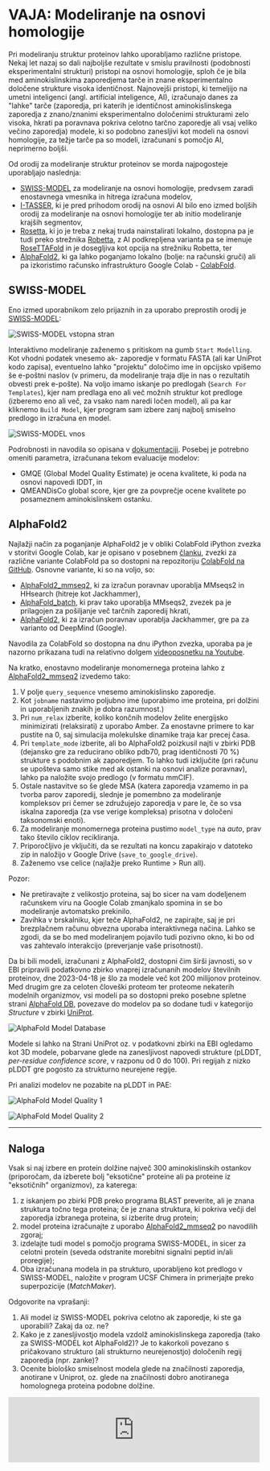 # VAJA: Modeliranje na osnovi homologije

Pri modeliranju struktur proteinov lahko uporabljamo različne pristope. Nekaj let nazaj so dali najboljše rezultate v smislu pravilnosti (podobnosti eksperimentalni strukturi) pristopi na osnovi homologije, sploh če je bila med aminokislinskima zaporedjema tarče in znane eksperimentalno določene strukture visoka identičnost. Najnovejši pristopi, ki temeljijo na umetni inteligenci (angl. artificial inteligence, AI), izračunajo danes za "lahke" tarče (zaporedja, pri katerih je identičnost aminokislinskega zaporedja z znano/znanimi eksperimentalno določenimi strukturami zelo visoka, hkrati pa poravnava pokriva celotno tarčno zaporedje ali vsaj veliko večino zaporedja) modele, ki so podobno zanesljivi kot modeli na osnovi homologije, za težje tarče pa so modeli, izračunani s pomočjo AI, neprimerno boljši.

Od orodij za modeliranje struktur proteinov se morda najpogosteje uporabljajo naslednja:
- [SWISS-MODEL](https://swissmodel.expasy.org/) za modeliranje na osnovi homologije, predvsem zaradi enostavnega vmesnika in hitrega izračuna modelov,
- [I-TASSER](https://zhanggroup.org/I-TASSER/), ki je pred prihodom orodij na osnovi AI bilo eno izmed boljših orodij za modeliranje na osnovi homologije ter ab initio modeliranje krajših segmentov,
- [Rosetta](https://www.rosettacommons.org/software), ki jo je treba z nekaj truda nainstalirati lokalno, dostopna pa je tudi preko strežnika [Robetta](https://robetta.bakerlab.org/), z AI podkrepljena varianta pa se imenuje [RoseTTAFold](https://github.com/RosettaCommons/RoseTTAFold) in je dosegljiva kot opcija na strežniku Robetta, ter
- [AlphaFold2](https://github.com/deepmind/alphafold), ki ga lahko poganjamo lokalno (bolje: na računski gruči) ali pa izkoristimo računsko infrastrukturo Google Colab - [ColabFold](https://github.com/sokrypton/ColabFold).

## SWISS-MODEL

Eno izmed uporabnikom zelo prijaznih in za uporabo preprostih orodij je [SWISS-MODEL](https://swissmodel.expasy.org/):

![SWISS-MODEL vstopna stran](slike/modeliranje-swissmodel1.png)

Interaktivno modeliranje zaženemo s pritiskom na gumb `Start Modelling`. Kot vhodni podatek vnesemo ak- zaporedje v formatu FASTA (ali kar UniProt kodo zapisa), eventuelno lahko "projektu" določimo ime in opcijsko vpišemo še e-poštni naslov (v primeru, da modeliranje traja dlje in nas o rezultatih obvesti prek e-pošte). Na voljo imamo iskanje po predlogah (`Search For Templates`), kjer nam predlaga eno ali več možnih struktur kot predloge (izberemo eno ali več, za vsako nam naredi ločen model), ali pa kar kliknemo `Build Model`, kjer program sam izbere zanj najbolj smiselno predlogo in izračuna en model.

![SWISS-MODEL vnos](slike/modeliranje-swissmodel2.png)

Podrobnosti in navodila so opisana v [dokumentaciji](https://swissmodel.expasy.org/docs/help). Posebej je potrebno omeniti parametra, izračunana tekom evaluacije modelov:
- GMQE (Global Model Quality Estimate) je ocena kvalitete, ki poda na osnovi napovedi lDDT, in
- QMEANDisCo global score, kjer gre za povprečje ocene kvalitete po posameznem aminokislinskem ostanku.

## AlphaFold2

Najlažji način za poganjanje AlphaFold2 je v obliki ColabFold iPython zvezka v storitvi Google Colab, kar je opisano v posebnem [članku](https://doi.org/10.1038/s41592-022-01488-1), zvezki za različne variante ColabFold pa so dostopni na repozitoriju [ColabFold na GitHub](https://github.com/sokrypton/ColabFold). Osnovne variante, ki so na voljo, so:
- [AlphaFold2_mmseq2](https://colab.research.google.com/github/sokrypton/ColabFold/blob/main/AlphaFold2.ipynb), ki za izračun poravnav uporablja MMseqs2 in HHsearch (hitreje kot Jackhammer),
- [AlphaFold_batch](https://colab.research.google.com/github/sokrypton/ColabFold/blob/main/batch/AlphaFold2_batch.ipynb), ki prav tako uporablja MMseqs2, zvezek pa je prilagojen za pošiljanje več tarčnih zaporedij hkrati,
- [AlphaFold2](https://colab.research.google.com/github/deepmind/alphafold/blob/main/notebooks/AlphaFold.ipynb), ki za izračun poravnav uporablja Jackhammer, gre pa za varianto od DeepMind (Google).

Navodila za ColabFold so dostopna na dnu iPython zvezka, uporaba pa je nazorno prikazana tudi na relativno dolgem [videoposnetku na Youtube](https://www.youtube.com/watch?v=Rfw7thgGTwI).

Na kratko, enostavno modeliranje monomernega proteina lahko z [AlphaFold2_mmseq2](https://colab.research.google.com/github/sokrypton/ColabFold/blob/main/AlphaFold2.ipynb) izvedemo tako:
1. V polje `query_sequence` vnesemo aminokislinsko zaporedje.
2. Kot `jobname` nastavimo poljubno ime (uporabimo ime proteina, pri dolžini in uporabljenih znakih je dobra razumnost.)
3. Pri `num_relax` izberite, koliko končnih modelov želite energijsko minimizirati (relaksirati) z uporabo Amber. Za enostavne primere to kar pustite na 0, saj simulacija molekulske dinamike traja kar precej časa.
4. Pri `template_mode` izberite, ali bo AlphaFold2 poizkusil najti v zbirki PDB (dejansko gre za reducirano obliko pdb70, prag identičnosti 70 %) strukture s podobnim ak zaporedjem. To lahko tudi izključite (pri računu se upošteva samo stike med ak ostanki na osnovi analize poravnav), lahko pa naložite svojo predlogo (v formatu mmCIF).
5. Ostale nastavitve so še glede MSA (katera zaporedja vzamemo in pa tvorba parov zaporedij, slednje je pomembno za modeliranje kompleksov pri čemer se združujejo zaporedja v pare le, če so vsa iskalna zaporedja (za vse verige kompleksa) prisotna v določeni taksonomski enoti).
6. Za modeliranje monomernega proteina pustimo `model_type` na *auto*, prav tako število ciklov recikliranja.
7. Priporočljivo je vključiti, da se rezultati na koncu zapakirajo v datoteko zip in naložijo v Google Drive (`save_to_google_drive`).
8. Zaženemo vse celice (najlažje preko Runtime > Run all).

Pozor:
- Ne pretiravajte z velikostjo proteina, saj bo sicer na vam dodeljenem računskem viru na Google Colab zmanjkalo spomina in se bo modeliranje avtomatsko prekinilo.
- Zavihka v brskalniku, kjer teče AlphaFold2, ne zapirajte, saj je pri brezplačnem računu obvezna uporaba interaktivnega načina. Lahko se zgodi, da se bo med modeliranjem pojavilo tudi pozivno okno, ki bo od vas zahtevalo interakcijo (preverjanje vaše prisotnosti).

Da bi bili modeli, izračunani z AlphaFold2, dostopni čim širši javnosti, so v EBI pripravili podatkovno zbirko vnaprej izračunanih modelov številnih proteinov, dne 2023-04-18 je šlo za modele več kot 200 milijonov proteinov. Med drugim gre za celoten človeški proteom ter proteome nekaterih modelnih organizmov, vsi  modeli pa so dostopni preko posebne spletne strani [AlphaFold DB](https://alphafold.ebi.ac.uk/), povezave do modelov pa so dodane tudi v kategorijo *Structure* v zbirki [UniProt](https://www.uniprot.org/).

![AlphaFold Model Database](slike/modeliranje-alphafold_database.png)

Modele si lahko na Strani UniProt oz. v podatkovni zbirki na EBI ogledamo kot 3D modele, pobarvane glede na zanesljivost napovedi strukture (pLDDT, *per-residue confidence score*, v razponu od 0 do 100). Pri regijah z nizko pLDDT gre pogosto za strukturno neurejene regije.

Pri analizi modelov ne pozabite na pLDDT in PAE:

![AlphaFold Model Quality 1](slike/modeliranje-alphafold_q1.png)

![AlphaFold Model Quality 2](slike/modeliranje-alphafold_q2.png)

---

## Naloga
Vsak si naj izbere en protein dolžine največ 300 aminokislinskih ostankov (priporočam, da izberete bolj "eksotične" proteine ali pa proteine iz "eksotičnih" organizmov), za katerega:
1. z iskanjem po zbirki PDB preko programa BLAST preverite, ali je znana struktura točno tega proteina; če je znana struktura, ki pokriva večji del zaporedja izbranega proteina, si izberite drug protein;
2. model proteina izračunajte z uporabo [AlphaFold2_mmseq2](https://colab.research.google.com/github/sokrypton/ColabFold/blob/main/AlphaFold2.ipynb) po navodilih zgoraj;
3. izdelajte tudi model s pomočjo programa SWISS-MODEL, in sicer za celotni protein (seveda odstranite morebitni signalni peptid in/ali proregije);
4. Oba izračunana modela in pa strukturo, uporabljeno kot predlogo v SWISS-MODEL, naložite v program UCSF Chimera in primerjajte preko superpozicije (*MatchMaker*).

Odgovorite na vprašanji:
1. Ali model iz SWISS-MODEL pokriva celotno ak zaporedje, ki ste ga uporabili? Zakaj da oz. ne?
2. Kako je z zanesljivostjo modela vzdolž aminokislinskega zaporedja (tako za SWISS-MODEL kot AlphaFold2)? Je to kakorkoli povezano s pričakovano strukturo (ali strukturno neurejenostjo) določenih regij zaporedja (npr. zanke)?
3. Ocenite biološko smiselnost modela glede na značilnosti zaporedja, anotirane v Uniprot, oz. glede na značilnosti dobro anotiranega homolognega proteina podobne dolžine.

<iframe src="https://molstar.org/viewer/?snapshot-url=https://raw.githubusercontent.com/mpavsic/sbio/main/sbio/seje/na-ecori.molx&snapshot-url-type=molx&hide-controls=1" style="width: 500px; height: 130px; border: 0px"></iframe>
